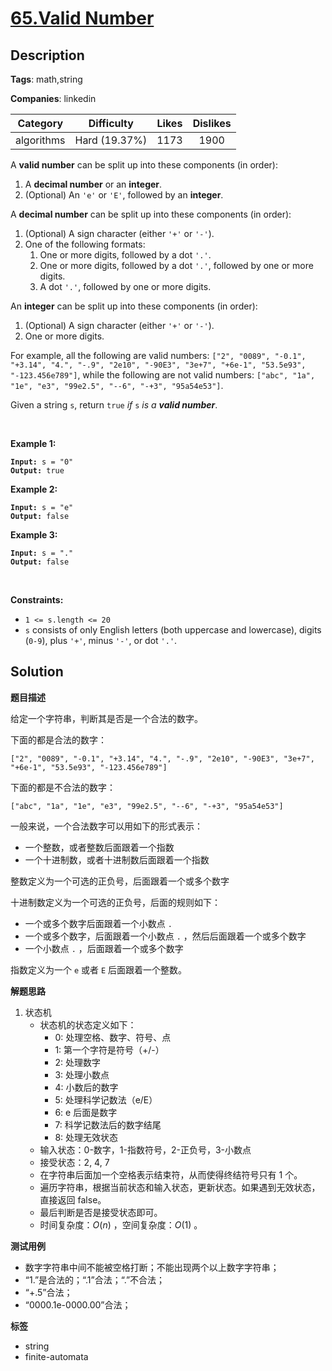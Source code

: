 # [65.Valid Number](https://leetcode.com/problems/valid-number/description/)

## Description

**Tags**: math,string

**Companies**: linkedin

|  Category  |  Difficulty   | Likes | Dislikes |
| :--------: | :-----------: | :---: | :------: |
| algorithms | Hard (19.37%) | 1173  |   1900   |

<p>A <strong>valid number</strong> can be split up into these components (in order):</p>
<ol>
  <li>A <strong>decimal number</strong> or an <strong>integer</strong>.</li>
  <li>(Optional) An <code>&#39;e&#39;</code> or <code>&#39;E&#39;</code>, followed by an <strong>integer</strong>.</li>
</ol>
<p>A <strong>decimal number</strong> can be split up into these components (in order):</p>
<ol>
  <li>(Optional) A sign character (either <code>&#39;+&#39;</code> or <code>&#39;-&#39;</code>).</li>
  <li>One of the following formats:
  <ol>
    <li>One or more digits, followed by a dot <code>&#39;.&#39;</code>.</li>
    <li>One or more digits, followed by a dot <code>&#39;.&#39;</code>, followed by one or more digits.</li>
    <li>A dot <code>&#39;.&#39;</code>, followed by one or more digits.</li>
  </ol>
  </li>
</ol>
<p>An <strong>integer</strong> can be split up into these components (in order):</p>
<ol>
  <li>(Optional) A sign character (either <code>&#39;+&#39;</code> or <code>&#39;-&#39;</code>).</li>
  <li>One or more digits.</li>
</ol>
<p>For example, all the following are valid numbers: <code>[&quot;2&quot;, &quot;0089&quot;, &quot;-0.1&quot;, &quot;+3.14&quot;, &quot;4.&quot;, &quot;-.9&quot;, &quot;2e10&quot;, &quot;-90E3&quot;, &quot;3e+7&quot;, &quot;+6e-1&quot;, &quot;53.5e93&quot;, &quot;-123.456e789&quot;]</code>, while the following are not valid numbers: <code>[&quot;abc&quot;, &quot;1a&quot;, &quot;1e&quot;, &quot;e3&quot;, &quot;99e2.5&quot;, &quot;--6&quot;, &quot;-+3&quot;, &quot;95a54e53&quot;]</code>.</p>
<p>Given a string <code>s</code>, return <code>true</code><em> if </em><code>s</code><em> is a <strong>valid number</strong></em>.</p>
<p>&nbsp;</p>
<p><strong class="example">Example 1:</strong></p>
<pre><code><strong>Input:</strong> s = &quot;0&quot;
<strong>Output:</strong> true</code></pre>
<p><strong class="example">Example 2:</strong></p>
<pre><code><strong>Input:</strong> s = &quot;e&quot;
<strong>Output:</strong> false</code></pre>
<p><strong class="example">Example 3:</strong></p>
<pre><code><strong>Input:</strong> s = &quot;.&quot;
<strong>Output:</strong> false</code></pre>
<p>&nbsp;</p>
<p><strong>Constraints:</strong></p>
<ul>
  <li><code>1 &lt;= s.length &lt;= 20</code></li>
  <li><code>s</code> consists of only English letters (both uppercase and lowercase), digits (<code>0-9</code>), plus <code>&#39;+&#39;</code>, minus <code>&#39;-&#39;</code>, or dot <code>&#39;.&#39;</code>.</li>
</ul>

## Solution

**题目描述**

给定一个字符串，判断其是否是一个合法的数字。

下面的都是合法的数字：

```plaintext
["2", "0089", "-0.1", "+3.14", "4.", "-.9", "2e10", "-90E3", "3e+7", "+6e-1", "53.5e93", "-123.456e789"]
```

下面的都是不合法的数字：

```plaintext
["abc", "1a", "1e", "e3", "99e2.5", "--6", "-+3", "95a54e53"]
```

一般来说，一个合法数字可以用如下的形式表示：

- 一个整数，或者整数后面跟着一个指数
- 一个十进制数，或者十进制数后面跟着一个指数

整数定义为一个可选的正负号，后面跟着一个或多个数字

十进制数定义为一个可选的正负号，后面的规则如下：

- 一个或多个数字后面跟着一个小数点 `.`
- 一个或多个数字，后面跟着一个小数点 `.` ，然后后面跟着一个或多个数字
- 一个小数点 `.` ，后面跟着一个或多个数字

指数定义为一个 `e` 或者 `E` 后面跟着一个整数。

**解题思路**

1. 状态机
   - 状态机的状态定义如下：
     - 0: 处理空格、数字、符号、点
     - 1: 第一个字符是符号（+/-）
     - 2: 处理数字
     - 3: 处理小数点
     - 4: 小数后的数字
     - 5: 处理科学记数法（e/E）
     - 6: e 后面是数字
     - 7: 科学记数法后的数字结尾
     - 8: 处理无效状态
   - 输入状态：0-数字，1-指数符号，2-正负号，3-小数点
   - 接受状态：2, 4, 7
   - 在字符串后面加一个空格表示结束符，从而使得终结符号只有 1 个。
   - 遍历字符串，根据当前状态和输入状态，更新状态。如果遇到无效状态，直接返回 false。
   - 最后判断是否是接受状态即可。
   - 时间复杂度：$O(n)$ ，空间复杂度：$O(1)$ 。

**测试用例**

- 数字字符串中间不能被空格打断；不能出现两个以上数字字符串；
- “1.”是合法的；“.1”合法；“.”不合法；
- “+.5”合法；
- “0000.1e-0000.00”合法；

**标签**

- string
- finite-automata
